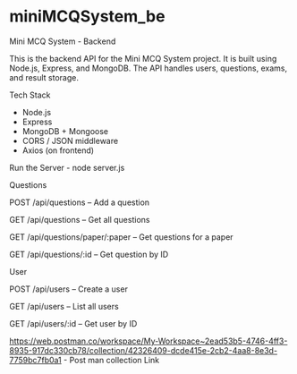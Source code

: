 # miniMCQSystem_be

Mini MCQ System - Backend

This is the backend API for the Mini MCQ System project. It is built using Node.js, Express, and MongoDB. The API handles users, questions, exams, and result storage.

 Tech Stack

- Node.js
- Express
- MongoDB + Mongoose
- CORS / JSON middleware
- Axios (on frontend)

Run the Server - node server.js

Questions 

POST /api/questions – Add a question

GET /api/questions – Get all questions

GET /api/questions/paper/:paper – Get questions for a paper

GET /api/questions/:id – Get question by ID


User 

POST /api/users – Create a user

GET /api/users – List all users

GET /api/users/:id – Get user by ID


https://web.postman.co/workspace/My-Workspace~2ead53b5-4746-4ff3-8935-917dc330cb78/collection/42326409-dcde415e-2cb2-4aa8-8e3d-7759bc7fb0a1 - Post man collection Link 
